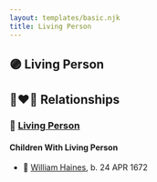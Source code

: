 ```yaml
---
layout: templates/basic.njk
title: Living Person
---
```

## 🟣 Living Person


## 👩‍❤️‍👨 Relationships

### 🔵 [Living Person](/people/2/25122588)

#### Children With Living Person
* 🔵 [William Haines](/people/5/5796916), b. 24 APR 1672